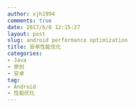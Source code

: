 ```yaml
---
author: xjh1994
comments: true
date: 2017/6/8 12:15:27
layout: post
slug: android performance optimization
title: 安卓性能优化
categories:
- Java
- 原创
- 安卓
tag:
- Android
- 性能优化
---
```

